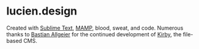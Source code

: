 # lucien.design

Created with [Sublime Text](https://www.sublimetext.com/), [MAMP](http://www.mamp.info/en/), blood, sweat, and code. Numerous thanks to [Bastian Allgeier](http://bastianallgeier.com/) for the continued development of [Kirby](http://getkirby.com/), the file-based CMS.